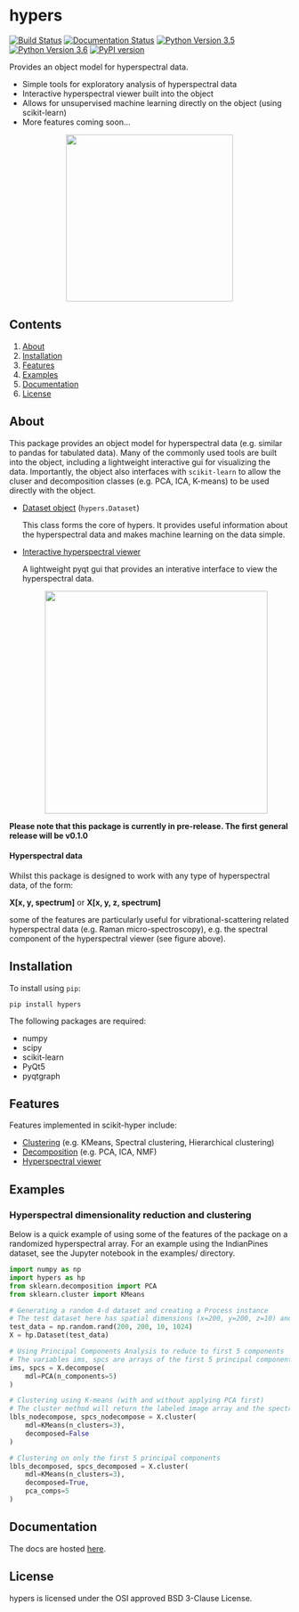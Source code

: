 # hypers
[![Build Status](https://travis-ci.com/priyankshah7/scikit-hyper.svg?token=xX99xZvXU9jWErT5D1zh&branch=master)](https://travis-ci.com/priyankshah7/scikit-hyper)
[![Documentation Status](https://readthedocs.org/projects/scikit-hyper/badge/?version=latest)](http://scikit-hyper.readthedocs.io/en/latest/?badge=latest)
[![Python Version 3.5](https://img.shields.io/badge/Python-3.5-blue.svg)](https://www.python.org/downloads/)
[![Python Version 3.6](https://img.shields.io/badge/Python-3.6-blue.svg)](https://www.python.org/downloads/)
[![PyPI version](https://badge.fury.io/py/scikit-hyper.svg)](https://badge.fury.io/py/scikit-hyper)

Provides an object model for hyperspectral data.

+ Simple tools for exploratory analysis of hyperspectral data
+ Interactive hyperspectral viewer built into the object
+ Allows for unsupervised machine learning directly on the object (using scikit-learn)
+ More features coming soon...

<p align="center"><img src="/docs/images/hyperspectral_image.png" width="300"></p>

## Contents
1. [About](#about)
1. [Installation](#installation)
2. [Features](#features)
3. [Examples](#examples)
4. [Documentation](#documentation)
5. [License](#license)

## About
This package provides an object model for hyperspectral data (e.g. similar to pandas for tabulated data). Many of the 
commonly used tools are built into the object, including a lightweight interactive gui for visualizing the data. 
Importantly, the object also interfaces with `scikit-learn` to allow the cluser and decomposition classes (e.g. PCA, 
ICA, K-means) to be used directly with the object.

+ [Dataset object](http://scikit-hyper.readthedocs.io/en/latest/source/Dataset/index.html) (`hypers.Dataset`)
    
    This class forms the core of hypers. It provides useful information about the 
    hyperspectral data and makes machine learning on the data simple.
    
+ [Interactive hyperspectral viewer](http://hypers.readthedocs.io/en/latest/source/hypview/index.html)

    A lightweight pyqt gui that provides an interative interface to view the 
    hyperspectral data.
    
    <p align="center"><img src="/docs/source/hypview/hyperspectral_view.png" width="400"></p>
    
**Please note that this package is currently in pre-release. The first general release will 
be v0.1.0**

#### Hyperspectral data
Whilst this package is designed to work with any type of hyperspectral data, of the form: 

**X[x, y, spectrum]** or
**X[x, y, z, spectrum]**

some of the features are particularly useful for vibrational-scattering related hyperspectral data (e.g. Raman micro-spectroscopy), e.g. the spectral component of the hyperspectral viewer (see figure above).


## Installation
To install using `pip`:
```
pip install hypers
```

The following packages are required:

+ numpy
+ scipy
+ scikit-learn
+ PyQt5
+ pyqtgraph

## Features
Features implemented in scikit-hyper include:

+ [Clustering](http://hypers.readthedocs.io/en/latest/source/cluster/index.html) (e.g. KMeans, Spectral clustering, Hierarchical clustering)
+ [Decomposition](http://hypers.readthedocs.io/en/latest/source/decomposition/index.html) (e.g. PCA, ICA, NMF)
+ [Hyperspectral viewer](http://hypers.readthedocs.io/en/latest/source/hypview/index.html)

	
## Examples

### Hyperspectral dimensionality reduction and clustering
Below is a quick example of using some of the features of the package on a randomized hyperspectral array. For an example using the IndianPines dataset, see the Jupyter notebook in the examples/ directory.

```python
import numpy as np
import hypers as hp
from sklearn.decomposition import PCA
from sklearn.cluster import KMeans

# Generating a random 4-d dataset and creating a Process instance
# The test dataset here has spatial dimensions (x=200, y=200, z=10) and spectral dimension (s=1024)
test_data = np.random.rand(200, 200, 10, 1024)
X = hp.Dataset(test_data)

# Using Principal Components Analysis to reduce to first 5 components
# The variables ims, spcs are arrays of the first 5 principal components for the images, spectra respectively
ims, spcs = X.decompose(
    mdl=PCA(n_components=5)
)

# Clustering using K-means (with and without applying PCA first)
# The cluster method will return the labeled image array and the spectrum for each cluster
lbls_nodecompose, spcs_nodecompose = X.cluster(
    mdl=KMeans(n_clusters=3),
    decomposed=False
)

# Clustering on only the first 5 principal components
lbls_decomposed, spcs_decomposed = X.cluster(
    mdl=KMeans(n_clusters=3),
    decomposed=True,
    pca_comps=5
)
```

## Documentation
The docs are hosted [here](http://hypers.readthedocs.io/en/latest/?badge=latest).

## License
hypers is licensed under the OSI approved BSD 3-Clause License.
